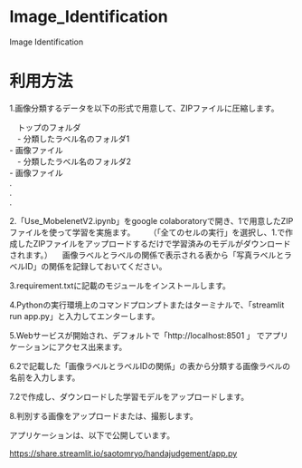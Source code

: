 # Image_Identification
Image Identification

# 利用方法

1.画像分類するデータを以下の形式で用意して、ZIPファイルに圧縮します。

　トップのフォルダ  
 　- 分類したラベル名のフォルダ1  
     - 画像ファイル  
 　- 分類したラベル名のフォルダ2  
     - 画像ファイル  
  .  
  .  
  .  
  
2.「Use_MobelenetV2.ipynb」をgoogle colaboratoryで開き、1で用意したZIPファイルを使って学習を実施ます。
　　（「全てのセルの実行」を選択し、1.で作成したZIPファイルをアップロードするだけで学習済みのモデルがダウンロードされます。）
  　画像ラベルとラベルの関係で表示される表から「写真ラベルとラベルID」の関係を記録しておいてください。

3.requirement.txtに記載のモジュールをインストールします。

4.Pythonの実行環境上のコマンドプロンプトまたはターミナルで、「streamlit run app.py」と入力してエンターします。

5.Webサービスが開始され、デフォルトで「http://localhost:8501  」  でアプリケーションにアクセス出来ます。

6.2で記載した「画像ラベルとラベルIDの関係」の表から分類する画像ラベルの名前を入力します。

7.2で作成し、ダウンロードした学習モデルをアップロードします。

8.判別する画像をアップロードまたは、撮影します。

アプリケーションは、以下で公開しています。

https://share.streamlit.io/saotomryo/handajudgement/app.py




